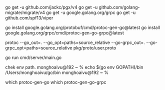 go get -u github.com/jackc/pgx/v4
go get -u github.com/golang-migrate/migrate/v4
go get -u google.golang.org/grpc
go get -u github.com/spf13/viper

go install google.golang.org/protobuf/cmd/protoc-gen-go@latest
go install google.golang.org/grpc/cmd/protoc-gen-go-grpc@latest

protoc --go_out=. --go_opt=paths=source_relative --go-grpc_out=. --go-grpc_opt=paths=source_relative pkg/proto/user.proto

go run cmd/server/main.go

chek env path.
monghoaivu@192 ~ % echo $(go env GOPATH)/bin
/Users/monghoaivu/go/bin
monghoaivu@192 ~ %

which protoc-gen-go
which protoc-gen-go-grpc
